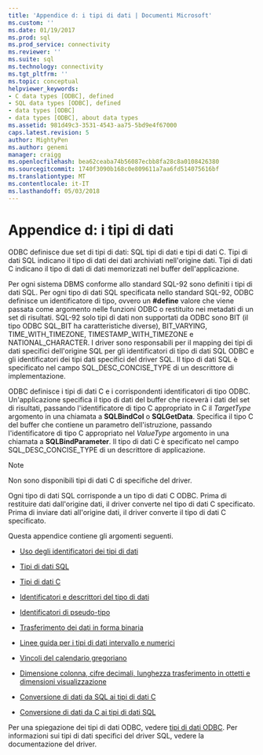 ```yaml
---
title: 'Appendice d: i tipi di dati | Documenti Microsoft'
ms.custom: ''
ms.date: 01/19/2017
ms.prod: sql
ms.prod_service: connectivity
ms.reviewer: ''
ms.suite: sql
ms.technology: connectivity
ms.tgt_pltfrm: ''
ms.topic: conceptual
helpviewer_keywords:
- C data types [ODBC], defined
- SQL data types [ODBC], defined
- data types [ODBC]
- data types [ODBC], about data types
ms.assetid: 981d49c3-3531-4543-aa75-5bd9e4f67000
caps.latest.revision: 5
author: MightyPen
ms.author: genemi
manager: craigg
ms.openlocfilehash: bea62ceaba74b56087ecbb8fa28c8a0108426380
ms.sourcegitcommit: 1740f3090b168c0e809611a7aa6fd514075616bf
ms.translationtype: MT
ms.contentlocale: it-IT
ms.lasthandoff: 05/03/2018
---
```

# <a name="appendix-d-data-types"></a>Appendice d: i tipi di dati
ODBC definisce due set di tipi di dati: SQL tipi di dati e tipi di dati C. Tipi di dati SQL indicano il tipo di dati dei dati archiviati nell'origine dati. Tipi di dati C indicano il tipo di dati di dati memorizzati nel buffer dell'applicazione.  
  
 Per ogni sistema DBMS conforme allo standard SQL-92 sono definiti i tipi di dati SQL. Per ogni tipo di dati SQL specificata nello standard SQL-92, ODBC definisce un identificatore di tipo, ovvero un **#define** valore che viene passata come argomento nelle funzioni ODBC o restituito nei metadati di un set di risultati. SQL-92 solo tipi di dati non supportati da ODBC sono BIT (il tipo ODBC SQL_BIT ha caratteristiche diverse), BIT_VARYING, TIME_WITH_TIMEZONE, TIMESTAMP_WITH_TIMEZONE e NATIONAL_CHARACTER. I driver sono responsabili per il mapping dei tipi di dati specifici dell'origine SQL per gli identificatori di tipo di dati SQL ODBC e gli identificatori dei tipi dati specifici del driver SQL. Il tipo di dati SQL è specificato nel campo SQL_DESC_CONCISE_TYPE di un descrittore di implementazione.  
  
 ODBC definisce i tipi di dati C e i corrispondenti identificatori di tipo ODBC. Un'applicazione specifica il tipo di dati del buffer che riceverà i dati del set di risultati, passando l'identificatore di tipo C appropriato in C il *TargetType* argomento in una chiamata a **SQLBindCol** o  **SQLGetData**. Specifica il tipo C del buffer che contiene un parametro dell'istruzione, passando l'identificatore di tipo C appropriato nel *ValueType* argomento in una chiamata a **SQLBindParameter**. Il tipo di dati C è specificato nel campo SQL_DESC_CONCISE_TYPE di un descrittore di applicazione.  
  
> [!NOTE]  
>  Non sono disponibili tipi di dati C di specifiche del driver.  
  
 Ogni tipo di dati SQL corrisponde a un tipo di dati C ODBC. Prima di restituire dati dall'origine dati, il driver converte nel tipo di dati C specificato. Prima di inviare dati all'origine dati, il driver converte il tipo di dati C specificato.  
  
 Questa appendice contiene gli argomenti seguenti.  
  
-   [Uso degli identificatori dei tipi di dati](../../../odbc/reference/appendixes/using-data-type-identifiers.md)  
  
-   [Tipi di dati SQL](../../../odbc/reference/appendixes/sql-data-types.md)  
  
-   [Tipi di dati C](../../../odbc/reference/appendixes/c-data-types.md)  
  
-   [Identificatori e descrittori del tipo di dati](../../../odbc/reference/appendixes/data-type-identifiers-and-descriptors.md)  
  
-   [Identificatori di pseudo-tipo](../../../odbc/reference/appendixes/pseudo-type-identifiers.md)  
  
-   [Trasferimento dei dati in forma binaria](../../../odbc/reference/appendixes/transferring-data-in-its-binary-form.md)  
  
-   [Linee guida per i tipi di dati intervallo e numerici](../../../odbc/reference/appendixes/guidelines-for-interval-and-numeric-data-types.md)  
  
-   [Vincoli del calendario gregoriano](../../../odbc/reference/appendixes/constraints-of-the-gregorian-calendar.md)  
  
-   [Dimensione colonna, cifre decimali, lunghezza trasferimento in ottetti e dimensioni visualizzazione](../../../odbc/reference/appendixes/column-size-decimal-digits-transfer-octet-length-and-display-size.md)  
  
-   [Conversione di dati da SQL ai tipi di dati C](../../../odbc/reference/appendixes/converting-data-from-sql-to-c-data-types.md)  
  
-   [Conversione di dati da C ai tipi di dati SQL](../../../odbc/reference/appendixes/converting-data-from-c-to-sql-data-types.md)  
  
 Per una spiegazione dei tipi di dati ODBC, vedere [tipi di dati ODBC](../../../odbc/reference/develop-app/data-types-in-odbc.md). Per informazioni sui tipi di dati specifici del driver SQL, vedere la documentazione del driver.
